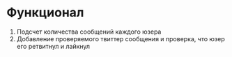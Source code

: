 # Функционал

1. Подсчет количества сообщений каждого юзера
2. Добавление проверяемого твиттер сообщения и проверка, что юзер его ретвитнул и лайкнул
